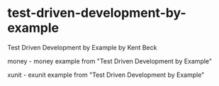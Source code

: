 # test-driven-development-by-example

Test Driven Development by Example by Kent Beck

money - money example from "Test Driven Development by Example"

xunit - exunit example from "Test Driven Development by Example"
